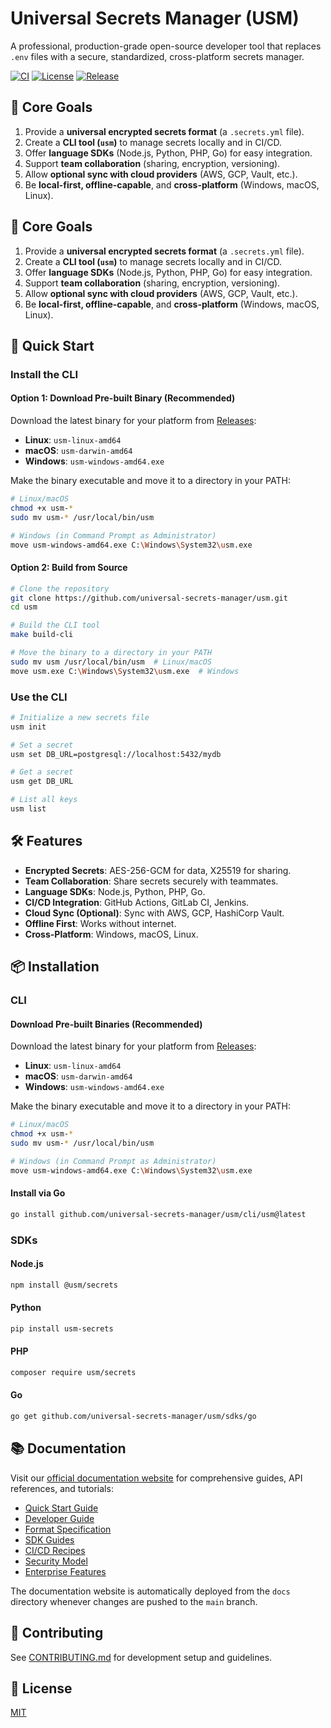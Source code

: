 # Universal Secrets Manager (USM)

A professional, production-grade open-source developer tool that replaces `.env` files with a secure, standardized, cross-platform secrets manager.

[![CI](https://github.com/universal-secrets-manager/usm/actions/workflows/ci.yml/badge.svg)](https://github.com/universal-secrets-manager/usm/actions/workflows/ci.yml)
[![License](https://img.shields.io/github/license/universal-secrets-manager/usm)](LICENSE)
[![Release](https://img.shields.io/github/v/release/universal-secrets-manager/usm)](https://github.com/universal-secrets-manager/usm/releases)

## 🎯 Core Goals

1. Provide a **universal encrypted secrets format** (a `.secrets.yml` file).
2. Create a **CLI tool (`usm`)** to manage secrets locally and in CI/CD.
3. Offer **language SDKs** (Node.js, Python, PHP, Go) for easy integration.
4. Support **team collaboration** (sharing, encryption, versioning).
5. Allow **optional sync with cloud providers** (AWS, GCP, Vault, etc.).
6. Be **local-first, offline-capable**, and **cross-platform** (Windows, macOS, Linux).

## 🎯 Core Goals

1. Provide a **universal encrypted secrets format** (a `.secrets.yml` file).
2. Create a **CLI tool (`usm`)** to manage secrets locally and in CI/CD.
3. Offer **language SDKs** (Node.js, Python, PHP, Go) for easy integration.
4. Support **team collaboration** (sharing, encryption, versioning).
5. Allow **optional sync with cloud providers** (AWS, GCP, Vault, etc.).
6. Be **local-first, offline-capable**, and **cross-platform** (Windows, macOS, Linux).

## 🚀 Quick Start

### Install the CLI

#### Option 1: Download Pre-built Binary (Recommended)

Download the latest binary for your platform from [Releases](https://github.com/universal-secrets-manager/usm/releases):

- **Linux**: `usm-linux-amd64`
- **macOS**: `usm-darwin-amd64`
- **Windows**: `usm-windows-amd64.exe`

Make the binary executable and move it to a directory in your PATH:

```bash
# Linux/macOS
chmod +x usm-*
sudo mv usm-* /usr/local/bin/usm

# Windows (in Command Prompt as Administrator)
move usm-windows-amd64.exe C:\Windows\System32\usm.exe
```

#### Option 2: Build from Source

```bash
# Clone the repository
git clone https://github.com/universal-secrets-manager/usm.git
cd usm

# Build the CLI tool
make build-cli

# Move the binary to a directory in your PATH
sudo mv usm /usr/local/bin/usm  # Linux/macOS
move usm.exe C:\Windows\System32\usm.exe  # Windows
```

### Use the CLI

```bash
# Initialize a new secrets file
usm init

# Set a secret
usm set DB_URL=postgresql://localhost:5432/mydb

# Get a secret
usm get DB_URL

# List all keys
usm list
```

## 🛠️ Features

- **Encrypted Secrets**: AES-256-GCM for data, X25519 for sharing.
- **Team Collaboration**: Share secrets securely with teammates.
- **Language SDKs**: Node.js, Python, PHP, Go.
- **CI/CD Integration**: GitHub Actions, GitLab CI, Jenkins.
- **Cloud Sync (Optional)**: Sync with AWS, GCP, HashiCorp Vault.
- **Offline First**: Works without internet.
- **Cross-Platform**: Windows, macOS, Linux.

## 📦 Installation

### CLI

#### Download Pre-built Binaries (Recommended)

Download the latest binary for your platform from [Releases](https://github.com/universal-secrets-manager/usm/releases):

- **Linux**: `usm-linux-amd64`
- **macOS**: `usm-darwin-amd64`
- **Windows**: `usm-windows-amd64.exe`

Make the binary executable and move it to a directory in your PATH:

```bash
# Linux/macOS
chmod +x usm-*
sudo mv usm-* /usr/local/bin/usm

# Windows (in Command Prompt as Administrator)
move usm-windows-amd64.exe C:\Windows\System32\usm.exe
```

#### Install via Go

```bash
go install github.com/universal-secrets-manager/usm/cli/usm@latest
```

### SDKs

#### Node.js

```bash
npm install @usm/secrets
```

#### Python

```bash
pip install usm-secrets
```

#### PHP

```bash
composer require usm/secrets
```

#### Go

```bash
go get github.com/universal-secrets-manager/usm/sdks/go
```

## 📚 Documentation

Visit our [official documentation website](https://universal-secrets-manager.github.io/usm/) for comprehensive guides, API references, and tutorials:

- [Quick Start Guide](https://universal-secrets-manager.github.io/usm/docs/quickstart)
- [Developer Guide](https://universal-secrets-manager.github.io/usm/docs/developer-guide)
- [Format Specification](https://universal-secrets-manager.github.io/usm/docs/format-spec)
- [SDK Guides](https://universal-secrets-manager.github.io/usm/docs/sdk-guides)
- [CI/CD Recipes](https://universal-secrets-manager.github.io/usm/docs/ci-cd-recipes)
- [Security Model](https://universal-secrets-manager.github.io/usm/docs/security-model)
- [Enterprise Features](https://universal-secrets-manager.github.io/usm/docs/enterprise-features)

The documentation website is automatically deployed from the `docs` directory whenever changes are pushed to the `main` branch.

## 🤝 Contributing

See [CONTRIBUTING.md](./CONTRIBUTING.md) for development setup and guidelines.

## 📄 License

[MIT](./LICENSE)